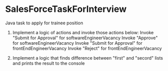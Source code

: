 # SalesForceTaskForInterview
Java task to apply for trainee position


1) Implement a logic of actions and invoke those actions below:
        Invoke "Submit for Approval" for softwareEngineerVacancy
        Invoke "Approve" for softwareEngineerVacancy
        Invoke "Submit for Approval" for frontEndEngineerVacancy
        Invoke "Reject" for frontEndEngineerVacancy

2) Implement a logic that finds difference between "first" and "secord" lists
   and prints the result to the console
